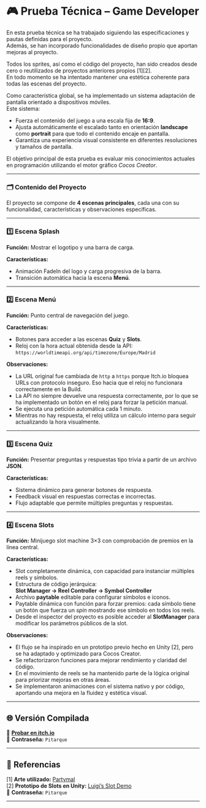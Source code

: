 # 🎮 Prueba Técnica – Game Developer

En esta prueba técnica se ha trabajado siguiendo las especificaciones y pautas definidas para el proyecto.  
Además, se han incorporado funcionalidades de diseño propio que aportan mejoras al proyecto.  

Todos los sprites, así como el código del proyecto, han sido creados desde cero o reutilizados de proyectos anteriores propios [1][2].  
En todo momento se ha intentado mantener una estética coherente para todas las escenas del proyecto.  

Como característica global, se ha implementado un sistema adaptación de pantalla orientado a dispositivos móviles.  
Este sistema:
- Fuerza el contenido del juego a una escala fija de **16:9**.
- Ajusta automáticamente el escalado tanto en orientación **landscape** como **portrait** para que todo el contenido encaje en pantalla.
- Garantiza una experiencia visual consistente en diferentes resoluciones y tamaños de pantalla.
  
El objetivo principal de esta prueba es evaluar mis conocimientos actuales en programación utilizando el motor gráfico _Cocos Creator_.

---

### 🗂 Contenido del Proyecto

El proyecto se compone de **4 escenas principales**, cada una con su funcionalidad, características y observaciones específicas.

---

### 1️⃣ Escena **Splash**
**Función:** Mostrar el logotipo y una barra de carga.  

**Características:**
- Animación FadeIn del logo y carga progresiva de la barra.
- Transición automática hacia la escena **Menú**.

---

### 2️⃣ Escena **Menú**
**Función:** Punto central de navegación del juego.  

**Características:**
- Botones para acceder a las escenas **Quiz** y **Slots**.
- Reloj con la hora actual obtenida desde la API:  
  `https://worldtimeapi.org/api/timezone/Europe/Madrid`

**Observaciones:**
- La URL original fue cambiada de `http` a `https` porque Itch.io bloquea URLs con protocolo inseguro. Eso hacia que el reloj no funcionara correctamente en la Build.
- La API no siempre devuelve una respuesta correctamente, por lo que se ha implementado un botón en el reloj para forzar la petición manual.
- Se ejecuta una petición automática cada 1 minuto.
- Mientras no hay respuesta, el reloj utiliza un cálculo interno para seguir actualizando la hora visualmente.

---

### 3️⃣ Escena **Quiz**
**Función:** Presentar preguntas y respuestas tipo trivia a partir de un archivo **JSON**.  

**Características:**
- Sistema dinámico para generar botones de respuesta.
- Feedback visual en respuestas correctas e incorrectas.
- Flujo adaptable que permite múltiples preguntas y respuestas.

---

### 4️⃣ Escena **Slots**
**Función:** Minijuego slot machine 3×3 con comprobación de premios en la línea central.  

**Características:**
- Slot completamente dinámica, con capacidad para instanciar múltiples reels y símbolos.
- Estructura de código jerárquica:  
  **Slot Manager → Reel Controller → Symbol Controller**
- Archivo **paytable** editable para configurar símbolos e iconos.
- Paytable dinámica con función para forzar premios: cada símbolo tiene un botón que fuerza un *spin* mostrando ese símbolo en todos los reels.
- Desde el inspector del proyecto es posible acceder al **SlotManager** para modificar los parámetros públicos de la slot.

**Observaciones:**
- El flujo se ha inspirado en un prototipo previo hecho en Unity [2], pero se ha adaptado y optimizado para Cocos Creator.
- Se refactorizaron funciones para mejorar rendimiento y claridad del código.
- En el movimiento de reels se ha mantenido parte de la lógica original para priorizar mejoras en otras áreas.
- Se implementaron animaciones con el sistema nativo y por código, aportando una mejora en la fluidez y estética visual.

---

## 🌐 Versión Compilada

🔗 **[Probar en itch.io](https://srtrolo.itch.io/prueba-tcnica-gamedeveloper)**  
🔑 **Contraseña:** `Pitarque`  

---

## 📎 Referencias

[1] **Arte utilizado:** [Partymal](https://carlesgf11.itch.io/partymal)  
[2] **Prototipo de Slots en Unity:** [Luigi’s Slot Demo](https://srtrolo.itch.io/luigis-slot-demo)  
  🔑 **Contraseña:** `Pitarque`

---
